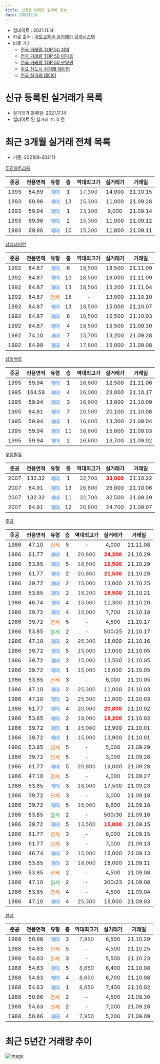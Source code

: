 ```yaml
---
title: 신봉동 아파트 실거래 정보
date: 20211114
---
```


* 업데이트 : 2021.11.14
* 자료 출처 : [국토교통부 실거래가 공개시스템](http://rt.molit.go.kr)
* 바로 가기
    * [전국 거래량 TOP 50 지역](https://apt-info.github.io/apt-trade-info/tr)
    * [전국 거래량 TOP 50 아파트](https://apt-info.github.io/apt-trade-info/ta)
    * [전국 거래량 TOP 50 분양권](https://apt-info.github.io/apt-trade-info/tb)
    * [주요 신도시 실거래 데이터](https://apt-info.github.io/apt-trade-info/newtown)
    * [전국 실거래 데이터](https://apt-info.github.io/apt-trade-info/all)



<script async src="https://pagead2.googlesyndication.com/pagead/js/adsbygoogle.js"></script>
<!-- 기본광고 -->
<ins class="adsbygoogle"
     style="display:block"
     data-ad-client="ca-pub-1142216861245946"
     data-ad-slot="4805727019"
     data-ad-format="auto"
     data-full-width-responsive="true"></ins>
<script>
     (adsbygoogle = window.adsbygoogle || []).push({});
</script>


# 신규 등록된 실거래가 목록

* 실거래가 등록일: 2021.11.14
* 업데이트 된 실거래 수: 0 건




<script async src="https://pagead2.googlesyndication.com/pagead/js/adsbygoogle.js"></script>
<!-- 기본광고 -->
<ins class="adsbygoogle"
     style="display:block"
     data-ad-client="ca-pub-1142216861245946"
     data-ad-slot="4805727019"
     data-ad-format="auto"
     data-full-width-responsive="true"></ins>
<script>
     (adsbygoogle = window.adsbygoogle || []).push({});
</script>


# 최근 3개월 실거래 전체 목록
* 기준: 202109-202111


[두진하트리움](https://search.naver.com/search.naver?query=%EB%91%90%EC%A7%84%ED%95%98%ED%8A%B8%EB%A6%AC%EC%9B%80)

|준공|전용면적|유형|층|역대최고가|실거래가|거래일|
|:---:|:---:|:---:|:---:|:---:|:---:|:---:|
|1993|84.89|<span style="color:#4285F3">매매</span>|1|<span style="color:#444444">17,300</span>|14,000|21.10.15|
|1993|69.96|<span style="color:#4285F3">매매</span>|13|<span style="color:#444444">15,300</span>|11,000|21.09.28|
|1993|59.94|<span style="color:#4285F3">매매</span>|1|<span style="color:#444444">13,100</span>|9,000|21.09.14|
|1993|69.96|<span style="color:#4285F3">매매</span>|2|<span style="color:#444444">15,300</span>|11,000|21.09.12|
|1993|69.96|<span style="color:#4285F3">매매</span>|10|<span style="color:#444444">15,300</span>|11,800|21.09.11|

[삼성레미안](https://search.naver.com/search.naver?query=%EC%82%BC%EC%84%B1%EB%A0%88%EB%AF%B8%EC%95%88)

|준공|전용면적|유형|층|역대최고가|실거래가|거래일|
|:---:|:---:|:---:|:---:|:---:|:---:|:---:|
|1992|84.87|<span style="color:#4285F3">매매</span>|6|<span style="color:#444444">18,500</span>|18,500|21.11.09|
|1992|84.87|<span style="color:#4285F3">매매</span>|10|<span style="color:#444444">18,500</span>|16,000|21.11.09|
|1992|84.87|<span style="color:#4285F3">매매</span>|13|<span style="color:#444444">18,500</span>|15,200|21.11.04|
|1992|84.87|<span style="color:#FF5A00">전세</span>|15|<span style="color:#444444">-</span>|13,000|21.10.10|
|1992|84.87|<span style="color:#4285F3">매매</span>|13|<span style="color:#444444">18,500</span>|15,000|21.10.07|
|1992|84.87|<span style="color:#4285F3">매매</span>|8|<span style="color:#444444">18,500</span>|16,500|21.10.03|
|1992|84.87|<span style="color:#4285F3">매매</span>|4|<span style="color:#444444">18,500</span>|15,500|21.09.30|
|1992|74.10|<span style="color:#4285F3">매매</span>|7|<span style="color:#444444">15,700</span>|13,200|21.09.28|
|1992|84.99|<span style="color:#4285F3">매매</span>|4|<span style="color:#444444">17,800</span>|15,000|21.09.08|

[삼정백조](https://search.naver.com/search.naver?query=%EC%82%BC%EC%A0%95%EB%B0%B1%EC%A1%B0)

|준공|전용면적|유형|층|역대최고가|실거래가|거래일|
|:---:|:---:|:---:|:---:|:---:|:---:|:---:|
|1995|59.94|<span style="color:#4285F3">매매</span>|1|<span style="color:#444444">16,600</span>|12,500|21.11.06|
|1995|164.58|<span style="color:#4285F3">매매</span>|4|<span style="color:#444444">26,000</span>|23,000|21.10.17|
|1995|59.94|<span style="color:#4285F3">매매</span>|3|<span style="color:#444444">16,600</span>|13,800|21.10.09|
|1995|84.81|<span style="color:#4285F3">매매</span>|7|<span style="color:#444444">20,500</span>|20,100|21.10.08|
|1995|59.94|<span style="color:#4285F3">매매</span>|1|<span style="color:#444444">16,600</span>|13,300|21.09.04|
|1995|59.94|<span style="color:#4285F3">매매</span>|11|<span style="color:#444444">16,600</span>|15,000|21.09.03|
|1995|59.94|<span style="color:#4285F3">매매</span>|2|<span style="color:#444444">16,600</span>|13,700|21.09.02|

[우림필유](https://search.naver.com/search.naver?query=%EC%9A%B0%EB%A6%BC%ED%95%84%EC%9C%A0)

|준공|전용면적|유형|층|역대최고가|실거래가|거래일|
|:---:|:---:|:---:|:---:|:---:|:---:|:---:|
|2007|132.32|<span style="color:#4285F3">매매</span>|1|<span style="color:#444444">32,700</span>|<b><span style="color:#FF0000">33,000</span></b>|21.10.22|
|2007|84.91|<span style="color:#4285F3">매매</span>|13|<span style="color:#444444">26,800</span>|26,000|21.10.06|
|2007|132.32|<span style="color:#4285F3">매매</span>|11|<span style="color:#444444">32,700</span>|32,500|21.09.29|
|2007|84.91|<span style="color:#4285F3">매매</span>|12|<span style="color:#444444">26,800</span>|24,700|21.09.07|

[주공](https://search.naver.com/search.naver?query=%EC%A3%BC%EA%B3%B5)

|준공|전용면적|유형|층|역대최고가|실거래가|거래일|
|:---:|:---:|:---:|:---:|:---:|:---:|:---:|
|1986|47.10|<span style="color:#FF5A00">전세</span>|5|<span style="color:#444444">-</span>|4,000|21.11.08|
|1986|61.77|<span style="color:#4285F3">매매</span>|1|<span style="color:#444444">20,800</span>|<b><span style="color:#FF0000">24,200</span></b>|21.10.29|
|1986|53.85|<span style="color:#4285F3">매매</span>|5|<span style="color:#444444">18,500</span>|<b><span style="color:#FF0000">19,500</span></b>|21.10.29|
|1986|61.77|<span style="color:#4285F3">매매</span>|2|<span style="color:#444444">20,800</span>|<b><span style="color:#FF0000">21,500</span></b>|21.10.28|
|1986|39.72|<span style="color:#4285F3">매매</span>|2|<span style="color:#444444">15,000</span>|13,000|21.10.25|
|1986|53.85|<span style="color:#4285F3">매매</span>|2|<span style="color:#444444">18,200</span>|<b><span style="color:#FF0000">18,500</span></b>|21.10.21|
|1986|46.74|<span style="color:#4285F3">매매</span>|4|<span style="color:#444444">15,000</span>|11,300|21.10.20|
|1986|39.72|<span style="color:#4285F3">매매</span>|4|<span style="color:#444444">15,000</span>|7,700|21.10.18|
|1986|39.72|<span style="color:#FF5A00">전세</span>|5|<span style="color:#444444">-</span>|4,500|21.10.17|
|1986|53.85|<span style="color:#34A853">월세</span>|2|<span style="color:#444444">-</span>|500/25|21.10.17|
|1986|47.10|<span style="color:#4285F3">매매</span>|2|<span style="color:#444444">25,300</span>|18,000|21.10.16|
|1986|39.72|<span style="color:#4285F3">매매</span>|5|<span style="color:#444444">15,000</span>|13,000|21.10.05|
|1986|39.72|<span style="color:#4285F3">매매</span>|2|<span style="color:#444444">15,000</span>|13,500|21.10.05|
|1986|39.72|<span style="color:#4285F3">매매</span>|1|<span style="color:#444444">15,000</span>|15,000|21.10.05|
|1986|53.85|<span style="color:#FF5A00">전세</span>|3|<span style="color:#444444">-</span>|6,000|21.10.05|
|1986|47.10|<span style="color:#4285F3">매매</span>|2|<span style="color:#444444">25,300</span>|11,000|21.10.03|
|1986|47.10|<span style="color:#4285F3">매매</span>|2|<span style="color:#444444">25,300</span>|11,000|21.10.03|
|1986|61.77|<span style="color:#4285F3">매매</span>|4|<span style="color:#444444">20,000</span>|<b><span style="color:#FF0000">20,800</span></b>|21.10.02|
|1986|53.85|<span style="color:#4285F3">매매</span>|2|<span style="color:#444444">18,000</span>|<b><span style="color:#FF0000">18,200</span></b>|21.10.02|
|1986|39.72|<span style="color:#4285F3">매매</span>|1|<span style="color:#444444">15,000</span>|13,900|21.10.01|
|1986|39.72|<span style="color:#4285F3">매매</span>|1|<span style="color:#444444">15,000</span>|13,900|21.10.01|
|1986|53.85|<span style="color:#FF5A00">전세</span>|5|<span style="color:#444444">-</span>|5,000|21.09.29|
|1986|39.72|<span style="color:#FF5A00">전세</span>|5|<span style="color:#444444">-</span>|3,000|21.09.28|
|1986|61.77|<span style="color:#4285F3">매매</span>|5|<span style="color:#444444">20,800</span>|19,000|21.09.28|
|1986|47.10|<span style="color:#FF5A00">전세</span>|5|<span style="color:#444444">-</span>|4,000|21.09.27|
|1986|53.85|<span style="color:#4285F3">매매</span>|3|<span style="color:#444444">18,000</span>|17,500|21.09.23|
|1986|39.72|<span style="color:#FF5A00">전세</span>|3|<span style="color:#444444">-</span>|3,000|21.09.18|
|1986|39.72|<span style="color:#4285F3">매매</span>|5|<span style="color:#444444">15,000</span>|8,600|21.09.18|
|1986|53.85|<span style="color:#34A853">월세</span>|2|<span style="color:#444444">-</span>|500/30|21.09.16|
|1986|39.72|<span style="color:#4285F3">매매</span>|5|<span style="color:#444444">13,500</span>|<b><span style="color:#FF0000">15,000</span></b>|21.09.15|
|1986|61.77|<span style="color:#FF5A00">전세</span>|3|<span style="color:#444444">-</span>|8,000|21.09.15|
|1986|61.77|<span style="color:#FF5A00">전세</span>|3|<span style="color:#444444">-</span>|7,000|21.09.13|
|1986|46.74|<span style="color:#4285F3">매매</span>|2|<span style="color:#444444">15,000</span>|15,000|21.09.13|
|1986|53.85|<span style="color:#4285F3">매매</span>|2|<span style="color:#444444">18,000</span>|18,000|21.09.11|
|1986|53.85|<span style="color:#FF5A00">전세</span>|2|<span style="color:#444444">-</span>|4,500|21.09.08|
|1986|47.10|<span style="color:#34A853">월세</span>|2|<span style="color:#444444">-</span>|300/23|21.09.08|
|1986|53.85|<span style="color:#FF5A00">전세</span>|4|<span style="color:#444444">-</span>|4,500|21.09.04|
|1986|47.10|<span style="color:#4285F3">매매</span>|4|<span style="color:#444444">25,300</span>|16,000|21.09.03|


<script async src="https://pagead2.googlesyndication.com/pagead/js/adsbygoogle.js"></script>
<!-- 기본광고 -->
<ins class="adsbygoogle"
     style="display:block"
     data-ad-client="ca-pub-1142216861245946"
     data-ad-slot="4805727019"
     data-ad-format="auto"
     data-full-width-responsive="true"></ins>
<script>
     (adsbygoogle = window.adsbygoogle || []).push({});
</script>


[한성](https://search.naver.com/search.naver?query=%ED%95%9C%EC%84%B1)

|준공|전용면적|유형|층|역대최고가|실거래가|거래일|
|:---:|:---:|:---:|:---:|:---:|:---:|:---:|
|1988|50.86|<span style="color:#4285F3">매매</span>|3|<span style="color:#444444">7,950</span>|6,500|21.10.29|
|1988|54.63|<span style="color:#FF5A00">전세</span>|5|<span style="color:#444444">-</span>|4,500|21.10.25|
|1988|54.63|<span style="color:#FF5A00">전세</span>|3|<span style="color:#444444">-</span>|5,500|21.10.23|
|1988|54.63|<span style="color:#4285F3">매매</span>|5|<span style="color:#444444">8,650</span>|6,400|21.10.08|
|1988|54.63|<span style="color:#4285F3">매매</span>|4|<span style="color:#444444">8,650</span>|6,700|21.10.08|
|1988|54.63|<span style="color:#4285F3">매매</span>|1|<span style="color:#444444">8,650</span>|7,400|21.10.02|
|1988|50.86|<span style="color:#FF5A00">전세</span>|2|<span style="color:#444444">-</span>|4,500|21.09.30|
|1988|54.63|<span style="color:#FF5A00">전세</span>|2|<span style="color:#444444">-</span>|7,000|21.09.28|
|1988|50.86|<span style="color:#4285F3">매매</span>|4|<span style="color:#444444">7,950</span>|5,200|21.09.09|



<script async src="https://pagead2.googlesyndication.com/pagead/js/adsbygoogle.js"></script>
<!-- 기본광고 -->
<ins class="adsbygoogle"
     style="display:block"
     data-ad-client="ca-pub-1142216861245946"
     data-ad-slot="4805727019"
     data-ad-format="auto"
     data-full-width-responsive="true"></ins>
<script>
     (adsbygoogle = window.adsbygoogle || []).push({});
</script>


# 최근 5년간 거래량 추이


<div style="width:100%;">
    <canvas id="deal_progress" height="200"></canvas>
</div>

<script>
new Chart(document.getElementById("deal_progress"), {
    type: 'line',
    data: {
        labels: ['16.01','16.02','16.03','16.04','16.05','16.06','16.07','16.08','16.09','16.10','16.11','16.12','17.01','17.02','17.03','17.04','17.05','17.06','17.07','17.08','17.09','17.10','17.11','17.12','18.01','18.02','18.03','18.04','18.05','18.06','18.07','18.08','18.09','18.10','18.11','18.12','19.01','19.02','19.03','19.04','19.05','19.06','19.07','19.08','19.09','19.10','19.11','19.12','20.01','20.02','20.03','20.04','20.05','20.06','20.07','20.08','20.09','20.10','20.11','20.12','21.01','21.02','21.03','21.04','21.05','21.06','21.07','21.08','21.09','21.10','21.11'],
        datasets: [{
            label: '매매/분양권',
            data: [15,12,18,11,12,25,15,12,12,16,13,4,7,8,13,9,13,8,7,8,16,6,6,8,14,11,17,20,9,6,12,7,5,12,15,6,6,6,13,10,10,8,6,10,13,16,31,27,23,52,32,26,66,61,24,13,13,35,73,57,42,86,15,18,23,35,34,30,20,29,4],
            borderColor: "rgba(66, 133, 243, 1)",
            backgroundColor: "rgba(66, 133, 243, 0.05)",
            borderWidth: 1,
            pointRadius: 0,
            fill: false,
            lineTension: 0
        },{
            label: '전/월세',
            data: [6,10,12,11,12,9,7,6,6,7,5,3,7,10,11,12,6,6,8,6,6,4,7,4,6,4,11,7,4,7,4,3,8,7,11,10,17,11,16,9,6,4,4,4,8,8,5,8,10,15,14,14,6,11,8,10,8,8,12,15,10,26,21,14,10,7,7,17,12,6,1],
            borderColor: "rgba(255, 90, 0, 1)",
            backgroundColor: "rgba(255, 90, 0, 0.05)",
            borderWidth: 1,
            pointRadius: 0,
            fill: false,
            lineTension: 0
        },{
            label: '합계',
            data: [21,22,30,22,24,34,22,18,18,23,18,7,14,18,24,21,19,14,15,14,22,10,13,12,20,15,28,27,13,13,16,10,13,19,26,16,23,17,29,19,16,12,10,14,21,24,36,35,33,67,46,40,72,72,32,23,21,43,85,72,52,112,36,32,33,42,41,47,32,35,5],
            borderColor: "rgba(0, 0, 0, 1)",
            backgroundColor: "rgba(0, 0, 0, 0.03)",
            borderWidth: 0.1,
            pointRadius: 0,
            fill: true,
            lineTension: 0
        }
        ]
    },
    options: {
        responsive: true,
        title: {
            display: false
        },
        tooltips: {
            mode: 'index',
            intersect: false
        },
        hover: {
            mode: 'nearest',
            intersect: true
        },
        scales: {
            xAxes: [{
                display: true,
                scaleLabel: {
                    display: true,
                    labelString: '년/월'
                }
            }],
            yAxes: [{
                display: true,
                ticks: {
                    suggestedMin: 0,
                },
                scaleLabel: {
                    display: true,
                    labelString: '실거래 수'
                }
            }]
        }
    }
});

</script>


[![image](https://apt-info.github.io/images/2020-01-03-apt-trade-info/1024x500.png)](https://play.google.com/store/apps/details?id=com.aptinfo.apttradeinfo)

